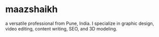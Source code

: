 # maazshaikh
a versatile professional from Pune, India. I specialize in graphic design, video editing, content writing, SEO, and 3D modeling.
